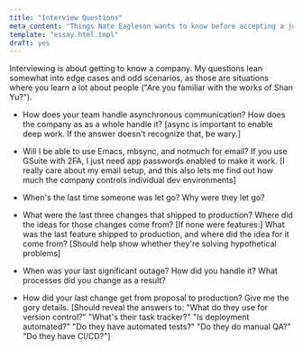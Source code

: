 ```yaml
---
title: "Interview Questions"
meta_content: "Things Nate Eagleson wants to know before accepting a job offer."
template: "essay.html.tmpl"
draft: yes
---
```


Interviewing is about getting to know a company. My questions lean somewhat
into edge cases and odd scenarios, as those are situations where you learn a
lot about people ("Are you familiar with the works of Shan Yu?").

* How does your team handle asynchronous communication? How does the company as
  as a whole handle it? [async is important to enable deep work. If the answer
  doesn't recognize that, be wary.]

* Will I be able to use Emacs, mbsync, and notmuch for email? If you use GSuite
  with 2FA, I just need app passwords enabled to make it work. [I really care
  about my email setup, and this also lets me find out how much the company
  controls individual dev environments]

* When's the last time someone was let go? Why were they let go?

* What were the last three changes that shipped to production? Where did the
  ideas for those changes come from? [If none were features:] What was the last
  feature shipped to production, and where did the idea for it come
  from? [Should help show whether they're solving hypothetical problems]

* When was your last significant outage? How did you handle it? What processes
  did you change as a result?

* How did your last change get from proposal to production? Give me the gory
  details. [Should reveal the answers to: "What do they use for version
  control?" "What's their task tracker?" "Is deployment automated?" "Do they
  have automated tests?" "Do they do manual QA?" "Do they have CI/CD?"]
